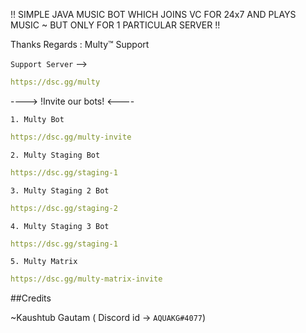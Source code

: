 !! SIMPLE JAVA MUSIC BOT WHICH JOINS VC FOR 24x7 AND PLAYS MUSIC ~ BUT ONLY FOR 1 PARTICULAR SERVER !!


Thanks
Regards : Multy™️ Support

`Support Server`  --> 
```yaml
https://dsc.gg/multy 
```

---->    !Invite our bots!    <----

`1. Multy Bot`

```yaml
https://dsc.gg/multy-invite
```

`2. Multy Staging Bot`

```yaml
https://dsc.gg/staging-1
```

`3. Multy Staging 2 Bot`

```yaml
https://dsc.gg/staging-2
```

`4. Multy Staging 3 Bot`

```yaml
https://dsc.gg/staging-1
```

`5. Multy Matrix`

```yaml
https://dsc.gg/multy-matrix-invite
```


##Credits 

~Kaushtub Gautam ( Discord id -> `AQUAKG#4077`)
